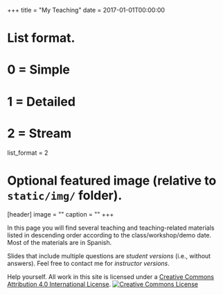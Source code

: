 +++
title = "My Teaching"
date = 2017-01-01T00:00:00

# List format.
#   0 = Simple
#   1 = Detailed
#   2 = Stream
list_format = 2

# Optional featured image (relative to `static/img/` folder).
[header]
image = ""
caption = ""
+++

In this page you will find several teaching and teaching-related materials listed in descending order according to the class/workshop/demo date. Most of the materials are in Spanish. 

Slides that include multiple questions are *student versions* (i.e., without answers). Feel free to contact me for *instructor versions*. 

Help yourself. All work in this site is licensed under a <a rel="license" href="http://creativecommons.org/licenses/by/4.0/">Creative Commons Attribution 4.0 International License</a>. <a rel="license" href="http://creativecommons.org/licenses/by/4.0/"><img alt="Creative Commons License" style="border-width:0" src="https://i.creativecommons.org/l/by/4.0/88x31.png" /></a>